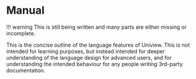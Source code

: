 # Manual

!!! warning
    This is still being written and many parts are either missing or incomplete.

This is the concise outline of the language features of Uniview. This is not intended for learning purposes, but instead intended for deeper understanding of the language design for advanced users, and for understanding the intended behaviour for any people writing 3rd-party documentation.